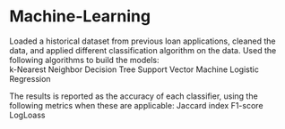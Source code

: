 # Machine-Learning
Loaded a historical dataset from previous loan applications, cleaned the data, and applied different classification algorithm on the data. Used the following algorithms to build the models:  
k-Nearest Neighbor 
Decision Tree 
Support Vector Machine 
Logistic Regression

The results is reported as the accuracy of each classifier, using the following metrics when these are applicable:
Jaccard index
F1-score
LogLoass
